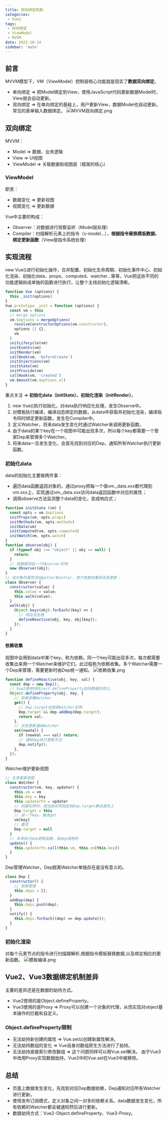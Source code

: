 ```yaml
---
title: 双向绑定机制
categories:
 - Vue2
tags:
 - 双向绑定
 - ViewModel
 - MVVM
date: 2022-10-14
sidebar: 'auto'
---
```


## 前言
MVVM模型下，VM（ViewModel）控制层核心功能就是现实了**数据双向绑定**。
* 单向绑定 => 把Model绑定到View，使用JavaScript代码更新数据Model时，View就会自动更新。
* 双向绑定 => 在单向绑定的基础上，用户更新View，数据Model也自动更新。常见的表单输入数据绑定。
![MVVM双向绑定.png](https://s2.loli.net/2022/10/18/ujxTtAibyV57Fmg.png)

## 双向绑定
MVVM：
* Model => 数据、业务逻辑
* View =>  UI视图
* ViewModel => 关联数据和视图层（框架的核心）
### ViewModel
职责：
* 数据变化 => 更新视图
* 视图变化 => 更新数据

Vue中主要的构成：
* Observer：对数据进行观察监听（Model层处理）
* Compiler：扫描解析元素上的指令（v-model...），**根据指令替换模板数据、绑定更新函数**（View层指令系统处理）

## 实现流程
new Vue()进行初始化操作，合并配置、初始化生命周期、初始化事件中心、初始化渲染、初始化data、props、computed、watcher...等等，Vue把这些不同的功能逻辑拆成单独的函数进行执行，让整个主线初始化逻辑清晰。
```js
function Vue (options) {
  this._init(options)
}
Vue.prototype._init = function (options) {
  const vm = this
  // merge options
  vm.$options = mergeOptions(
    resolveConstructorOptions(vm.constructor),
    options || {},
    vm
  )
  initLifecycle(vm)
  initEvents(vm)
  initRender(vm)
  callHook(vm, 'beforeCreate')
  initInjections(vm) 
  initState(vm)
  initProvide(vm) 
  callHook(vm, 'created')
  vm.$mount(vm.$options.el)
}
```
重点关注 => **初始化data（initState）、初始化渲染（initRender）**。
1. new Vue()执行初始化，对data执行响应化处理，发生Observe中。
2. 对模板执行编译，编译动态绑定的数据，从data中获取并初始化渲染，编译指令同时绑定更新函数，发生在Compiler中。
3. 定义Watcher，将来data发生变化时通过Watcher来调用更新函数。
4. 由于data的某个key在⼀个视图中可能出现多次，所以每个key都需要⼀个管家Dep来管理多个Watcher。
5. 将来data⼀旦发生变化，会首先找到对应的Dep，通知所有Watcher执行更新函数。

### 初始化data
data的初始化主要做两件事：
* 遍历data函数返回对象的，通过proxy把每一个值vm._data.xxx都代理到vm.xxx上，实现通过vm._data.xxx访问data返回函数中对应的属性；
* 调用observe方法监测整个data的变化，变成响应式；
```js
function initState (vm) {
  const opts = vm.$options
  initProps(vm, opts.props)
  initMethods(vm, opts.methods)
  initData(vm)
  initComputed(vm, opts.computed)
  initWatch(vm, opts.watch)
}
function observe(obj) {  
  if (typeof obj !== "object" || obj == null) {  
    return;  
  }  
  // 给数据添加一个Observer实例
  new Observer(obj);  
}  
// 给对象的属性添加getter和setter，用于依赖收集和派发更新；
class Observer {  
  constructor(value) {  
    this.value = value;  
    this.walk(value);  
  }  
  walk(obj) {  
    Object.keys(obj).forEach((key) => {
      // 响应式处理
      defineReactive(obj, key, obj[key]);  
    });  
  }  
}  
```
#### 依赖收集
视图中会用到data中某个key，称为依赖。同⼀个key可能出现多次，每次都需要收集出来用⼀个Watcher来维护它们，此过程称为依赖收集。多个Watcher需要⼀个Dep来管理，需要更新时由Dep统⼀通知。
![依赖收集.png](https://s2.loli.net/2022/10/19/5NdW4Gfyq8XuVjx.png)
```js
function defineReactive(obj, key, val) {  
  const dep = new Dep();
  // Vue2使用的Object.defineProperty劫持数据的变化。
  Object.defineProperty(obj, key, {  
    // 依赖收集Watcher
    get() {
      // Dep.target也就是Watcher实例  
      Dep.target && dep.addDep(Dep.target);
      return val;  
    },  
    // 派发更新通知Watcher
    set(newVal) {  
      if (newVal === val) return;  
      // 通知dep执行更新方法  
      dep.notify(); 
    },  
  });  
} 
```
Watcher维护更新视图
```js
// 负责更新视图  
class Watcher {  
  constructor(vm, key, updater) {  
    this.vm = vm  
    this.key = key  
    this.updaterFn = updater  
    // 创建实例时，把当前实例指定到Dep.target静态属性上  
    Dep.target = this  
    // 读一下key，触发get  
    vm[key]
    // 置空  
    Dep.target = null  
  }  
  // 未来执行dom更新函数，由dep调用的  
  update() {  
    this.updaterFn.call(this.vm, this.vm[this.key])  
  }  
}  
```
Dep管理Watcher，Dep脱离Watcher单独存在是没有意义的。
```js
class Dep {  
  constructor() {  
    // 依赖管理 
    this.deps = [];   
  }  
  addDep(dep) {  
    this.deps.push(dep);  
  }  
  notify() {   
    this.deps.forEach((dep) => dep.update());  
  }  
}  
```
### 初始化渲染
对每个元素节点的指令进行扫描跟解析,根据指令模板替换数据,以及绑定相应的更新函数。
![模板编译.png](https://s2.loli.net/2022/10/19/RJqIPCf6D8mGX75.png)

## Vue2、Vue3数据绑定机制差异
主要的差异还是在数据的劫持方式。
* Vue2使用的是Object.defineProperty。
* Vue3使用的是Proxy => Proxy可以创建一个对象的代理，从而实现对object基本操作的拦截和自定义。
### Object.defineProperty限制
* 无法劫持新创建的属性 => Vue.set以创建新属性解决。
* 无法劫持数组的变化 => Vue自身对数组原生方法进行了劫持。
* 无法劫持直接索引修改数组 => 这个问题同样可以用Vue.set解决。
由于Vue3中改用Proxy实现数据劫持，Vue2中的Vue.set在Vue3中被移除。
## 总结
* 页面上数据发生变化，先找到对应Dep数据依赖，Dep通知对应所有Watcher进行更新。
* 使用发布订阅模式，定义对象之间一对多的依赖关系。data数据发生变化，所有依赖的Watcher都会被通知然后进行更新。
* 数据劫持方式：Vue2-Object.defineProperty、Vue3-Proxy。

